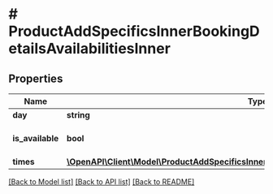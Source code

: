 # # ProductAddSpecificsInnerBookingDetailsAvailabilitiesInner

## Properties

Name | Type | Description | Notes
------------ | ------------- | ------------- | -------------
**day** | **string** |  |
**is_available** | **bool** |  | [optional] [default to true]
**times** | [**\OpenAPI\Client\Model\ProductAddSpecificsInnerBookingDetailsAvailabilitiesInnerTimesInner[]**](ProductAddSpecificsInnerBookingDetailsAvailabilitiesInnerTimesInner.md) |  | [optional]

[[Back to Model list]](../../README.md#models) [[Back to API list]](../../README.md#endpoints) [[Back to README]](../../README.md)
